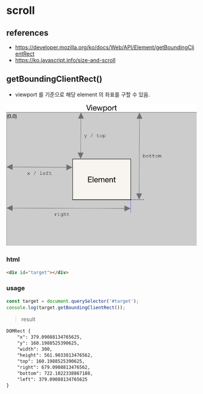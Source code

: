 # scroll

## references
+ https://developer.mozilla.org/ko/docs/Web/API/Element/getBoundingClientRect
+ https://ko.javascript.info/size-and-scroll

## getBoundingClientRect()
+ viewport 를 기준으로 해당 element 의 좌표를 구할 수 있음.
<img src="./img/element-box-diagram.png" alt="getBoundingClientRect" width="600px"/>

### html
``` html
<div id="target"></div>
```
### usage
``` javascript
const target = document.querySelector('#target');
console.log(target.getBoundingClientRect());
```
> result
```
DOMRect {
    "x": 379.09088134765625,
    "y": 160.1988525390625,
    "width": 300,
    "height": 561.9033813476562,
    "top": 160.1988525390625,
    "right": 679.0908813476562,
    "bottom": 722.1022338867188,
    "left": 379.09088134765625
}
```
